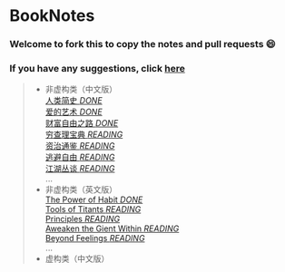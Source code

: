 # BookNotes
### Welcome to fork this to copy the notes and pull requests :smile:

### If you have any suggestions, click [here](./你的建议，请提交在这里~.md)  

> - 非虚构类（中文版）  
> [人类简史  *DONE*](./人类简史.md)  
> [爱的艺术  *DONE*](./爱的艺术.md)  
> [财富自由之路  *DONE*](./财富自由之路-李笑来.md)  
> [穷查理宝典  *READING*](./穷查理宝典.md)  
> [资治通鉴  *READING*](./资治通鉴.md)  
> [逃避自由  *READING*](./逃避自由.md)  
> [江湖丛谈  *READING*](./江湖丛谈.md)  
> ...
> - 非虚构类（英文版）  
> [The Power of Habit *DONE*](./The%20Power%20of%20Habit.md)  
> [Tools of Titants  *READING*](./Tools%20of%20Titans.md)  
> [Principles  *READING*](./Principles%20by%20Ray%20Dalio.md)  
> [Aweaken the Gient Within  *READING*](./Aweaken%20the%20Giant%20Within.md)  
> [Beyond Feelings  *READING*](./beyond%20feelings.md)  
> ...
> - 虚构类（中文版）  
> 
